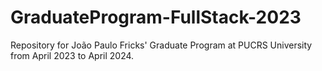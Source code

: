 # GraduateProgram-FullStack-2023
Repository for João Paulo Fricks' Graduate Program at PUCRS University from April 2023 to April 2024.
